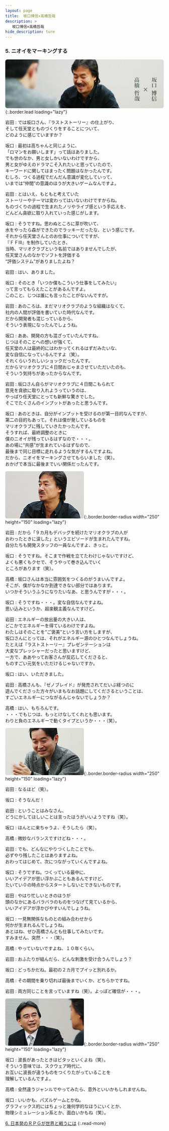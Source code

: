 ```yaml
---
layout: page
title:  坂口博信×高橋哲哉
description: >
   坂口博信×高橋哲哉
hide_description: ture
---
```


### 5. ニオイをマーキングする

![](/interviews/jp/wii/slsjsx4j/vol1/img/mainvisual5.jpg){:.border.lead loading="lazy"}

岩田
: では坂口さん、『ラストストーリー』の仕上がり、<br>そして任天堂とものづくりをすることについて、<br>どのように感じていますか？

坂口
: 最初は高ちゃんと同じように、<br>「ロマンをお願いします」って話はありました。<br>でも世のなか、男と女しかいないわけですから、<br>男と女がゆえのドラマこそ入れたいと思っていたので、<br>キーワードに関してはまったく問題はなかったんです。<br>むしろ、つくる過程でだんだん意識が変化していって、<br>いまでは“仲間”の意識のほうが大きいゲームなんですよ。

岩田
: とはいえ、もともと考えていた<br>ストーリーやテーマは変わってはいないわけですからね。<br>ものづくりの過程で生まれたノリやライブ感という手応えを、<br>どんどん貪欲に取り入れていった感じがします。

坂口
: そうですね。思わぬところに芽が吹いて、<br>水をやったら森ができたのでラッキーだったな、という感じです。<br>それから任天堂さんとのお仕事についてですが、<br>『ＦＦIII』を制作していたとき、<br>当時、マリオクラブという名前ではありませんでしたが、<br>任天堂さんのなかでソフトを評価する<br>“評価システム”がありましたよね？

岩田
: はい、ありました。

坂口
: そのとき「いつか僕もこういう仕事をしてみたい」<br>って言ってもらえたことがあるんですよ。<br>このこと、じつは誰にも言ったことがないんですが。

岩田
: あのころは、まだマリオクラブのような組織はなくて、<br>社内の人間が評価を書いていた時代なんです。<br>だから開発者も混じっているから、<br>そういう表現になったんでしょうね。

坂口
: ああ、開発の方も混ざっていたんですね。<br>じつはそのことへの想いが強くて、<br>任天堂の人は最終的にはわかってくれるはずだみたいな、<br>変な自信になっているんですよ（笑）。<br>それくらいうれしいショックだったんです。<br>だからマリオクラブに４日間おじゃまさせていただいたのも、<br>そういう気持ちがあったからなんです。

岩田
: 坂口さん自らがマリオクラブに４日間こもられて<br>意見を貪欲に取り入れようっていうのは、<br>やっぱり任天堂にとっても新鮮な驚きでした。<br>そこでたくさんのインプットがあったと思うんです。

坂口
: あのときは、自分がインプットを受けるのが第一目的なんですが、<br>第二の目的もあって。それは僕が発しているものを<br>マリオクラブに残していきたかったんです。<br>そうすれば、最終調整のときに<br>僕のニオイが残っているはずなので・・・。<br>あの場に“共感”が生まれているはずなので、<br>最後まで同じ目標に走れるような気がするんですよね。<br>だから、ニオイをマーキングさせてもらいました（笑）。<br>おかげで本当に最後までいい関係だったんです。

![](/interviews/jp/wii/slsjsx4j/vol1/img/photo13.jpg){:.border.border-radius width="250" height="150" loading="lazy"}

岩田
: だから「９カ月もデバッグを続けたマリオクラブの人が<br>おわったときに涙した」というエピソードが生まれたんですね。<br>自分たちも開発スタッフの一員なんですよ、きっと。

坂口
: そうですね。そこまで作戦を立てたわけじゃないですけど、<br>よくも悪くもクセで、そうやって巻き込んでいく<br>ところがあります（笑）。

高橋
: 坂口さんは本当に雰囲気をつくるのがうまいんですよ。<br>そこが、僕がなかなか到達できない部分ではあります。<br>いつかそういうふうになりたいなあ、と思うんですが・・・。

坂口
: そうですね・・・。変な自信なんですよね。<br>思い込みというか、超楽観主義なんですけど。

岩田
: エネルギーの放出量の大きい人は、<br>どこかでエネルギーを得ているわけですよね。<br>わたしはそのことを“ご褒美”という言い方をしますが、<br>坂口さんにとっては、それがエネルギー源のひとつなんでしょうね。<br>たとえば『ラストストーリー』プレゼンテーションは<br>大変なプレッシャーだったと思いますけど、<br>一方で、ああやってお客さんが反応してくださると、<br>ものすごい元気をいただけるじゃないですか。

坂口
: はい、いただきました。

岩田
: 高橋さんも、『ゼノブレイド』が発売されてだいぶ経つのに<br>遊んでくださった方々がいまもなお話題にしてくださるということは、<br>すごいエネルギーにつながるんじゃないでしょうか？

高橋
: はい、もちろんです。<br>・・・でもじつは、もっとけなしてくれとも思います。<br>わりと負のエネルギーで動くタイプというか・・・（笑）。

![](/interviews/jp/wii/slsjsx4j/vol1/img/photo14.jpg){:.border.border-radius width="250" height="150" loading="lazy"}

岩田
: なるほど（笑）。

坂口
: そうなんだ！

岩田
: ということはみなさん、<br>どうにかしてほしいことは言ったほうがいいようですね（笑）。

坂口
: ほんとに来ちゃうよ、そうしたら（笑）。

高橋
: 微妙なバランスですけどね・・・。

岩田
: でも、どんなにやりつくしたことでも、<br>必ずやり残したことはありますよね。<br>おわってはじめて、次につながっていくんですよね。

坂口
: そうですね。つくっている最中に、<br>いいアイデアが思い浮かぶこともあるんですけど、<br>たいてい０の時点からスタートしないとできないものです。

岩田
: やはり忙しいときのほうが<br>頭のなかにあるバラバラのものをつなげて見ているから、<br>いいアイデアが浮かびやすいんでしょうね。

坂口
: 一見無関係なものとの組み合わせから<br>何かが生まれるんでしょうね。<br>あとはね、ぜひ高橋さんとも仕事してみたいです。<br>すみません、突然・・・（笑）。

高橋
: やっていないですよね、１０年くらい。

岩田
: おふたりが組んだら、どんな刺激を受け合うんでしょう？

坂口
: どっちかだね。最初の２カ月でプイッと別れるか。

高橋
: その期間を乗り切れば最後までいくか、どちらかですね。

岩田
: 両方同じことを言っていますね（笑）。よっぽど確信が・・・。

![](/interviews/jp/wii/slsjsx4j/vol1/img/photo15.jpg){:.border.border-radius width="250" height="150" loading="lazy"}

坂口
: 波長があったときはピタッといくよね（笑）。<br>そういう意味では、スクウェア時代に、<br>お互いに波長が違うものをつくりたがっていることを<br>理解しているんですよ。

高橋
: 全然違うジャンルでやってみたら、意外といいかもしれませんね。

坂口
: いいかも、パズルゲームとかね。<br>グラフィックス的にはちょっと幾何学的なほうにいくとか、<br>物理シミュレーション系とか、面白いかもね（笑）。

[6. 日本発のＲＰＧが世界と戦うには](6.md)
{:.read-more}

